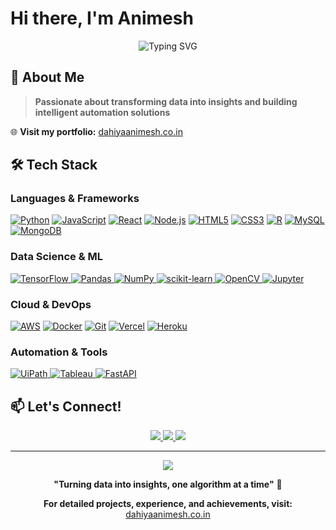 # Hi there, I'm Animesh

<div align="center">
  <img src="https://readme-typing-svg.herokuapp.com?font=Fira+Code&size=30&duration=3000&pause=1000&color=3B82F6&center=true&vCenter=true&width=600&lines=Data+Science+Engineer;Automation+Specialist;Full-Stack+Developer;AI%2FML+Enthusiast" alt="Typing SVG" />
</div>

## 🚀 About Me

> **Passionate about transforming data into insights and building intelligent automation solutions**

🌐 **Visit my portfolio:** [dahiyaanimesh.co.in](https://dahiyaanimesh.co.in)

## 🛠️ Tech Stack

### **Languages & Frameworks**
<p align="left">
  <a href="https://python.org" target="_blank"><img src="https://skillicons.dev/icons?i=python" alt="Python" /></a>
  <a href="https://developer.mozilla.org/en-US/docs/Web/JavaScript" target="_blank"><img src="https://skillicons.dev/icons?i=javascript" alt="JavaScript" /></a>
  <a href="https://reactjs.org" target="_blank"><img src="https://skillicons.dev/icons?i=react" alt="React" /></a>
  <a href="https://nodejs.org" target="_blank"><img src="https://skillicons.dev/icons?i=nodejs" alt="Node.js" /></a>
  <a href="https://developer.mozilla.org/en-US/docs/Web/HTML" target="_blank"><img src="https://skillicons.dev/icons?i=html" alt="HTML5" /></a>
  <a href="https://developer.mozilla.org/en-US/docs/Web/CSS" target="_blank"><img src="https://skillicons.dev/icons?i=css" alt="CSS3" /></a>
  <a href="https://www.r-project.org" target="_blank"><img src="https://skillicons.dev/icons?i=r" alt="R" /></a>
  <a href="https://www.mysql.com" target="_blank"><img src="https://skillicons.dev/icons?i=mysql" alt="MySQL" /></a>
  <a href="https://www.mongodb.com" target="_blank"><img src="https://skillicons.dev/icons?i=mongodb" alt="MongoDB" /></a>
</p>

### **Data Science & ML**
<p align="left">
  <a href="https://tensorflow.org" target="_blank">
    <img src="https://img.shields.io/badge/TensorFlow-FF6F00?style=for-the-badge&logo=tensorflow&logoColor=white" alt="TensorFlow" />
  </a>
  <a href="https://pandas.pydata.org" target="_blank">
    <img src="https://img.shields.io/badge/Pandas-150458?style=for-the-badge&logo=pandas&logoColor=white" alt="Pandas" />
  </a>
  <a href="https://numpy.org" target="_blank">
    <img src="https://img.shields.io/badge/NumPy-013243?style=for-the-badge&logo=numpy&logoColor=white" alt="NumPy" />
  </a>
  <a href="https://scikit-learn.org" target="_blank">
    <img src="https://img.shields.io/badge/scikit--learn-F7931E?style=for-the-badge&logo=scikit-learn&logoColor=white" alt="scikit-learn" />
  </a>
  <a href="https://opencv.org" target="_blank">
    <img src="https://img.shields.io/badge/OpenCV-27338e?style=for-the-badge&logo=OpenCV&logoColor=white" alt="OpenCV" />
  </a>
  <a href="https://jupyter.org" target="_blank">
    <img src="https://img.shields.io/badge/Jupyter-F37626?style=for-the-badge&logo=Jupyter&logoColor=white" alt="Jupyter" />
  </a>
</p>

### **Cloud & DevOps**
<p align="left">
  <a href="https://aws.amazon.com" target="_blank"><img src="https://skillicons.dev/icons?i=aws" alt="AWS" /></a>
  <a href="https://www.docker.com" target="_blank"><img src="https://skillicons.dev/icons?i=docker" alt="Docker" /></a>
  <a href="https://git-scm.com" target="_blank"><img src="https://skillicons.dev/icons?i=git" alt="Git" /></a>
  <a href="https://vercel.com" target="_blank"><img src="https://skillicons.dev/icons?i=vercel" alt="Vercel" /></a>
  <a href="https://www.heroku.com" target="_blank"><img src="https://skillicons.dev/icons?i=heroku" alt="Heroku" /></a>
</p>

### **Automation & Tools**
<p align="left">
  <a href="https://www.uipath.com" target="_blank">
    <img src="https://img.shields.io/badge/UiPath-FA4616?style=for-the-badge&logo=uipath&logoColor=white" alt="UiPath" />
  </a>
  <a href="https://www.tableau.com" target="_blank">
    <img src="https://img.shields.io/badge/Tableau-E97627?style=for-the-badge&logo=tableau&logoColor=white" alt="Tableau" />
  </a>
  <a href="https://fastapi.tiangolo.com" target="_blank">
    <img src="https://img.shields.io/badge/FastAPI-009688?style=for-the-badge&logo=fastapi&logoColor=white" alt="FastAPI" />
  </a>
</p>

## 📫 Let's Connect!

<p align="center">
  <a href="https://dahiyaanimesh.co.in">
    <img src="https://img.shields.io/badge/Portfolio-FF5722?style=for-the-badge&logo=google-chrome&logoColor=white" />
  </a>
  <a href="https://linkedin.com/in/dahiyaanimesh">
    <img src="https://img.shields.io/badge/LinkedIn-0077B5?style=for-the-badge&logo=linkedin&logoColor=white" />
  </a>
  <a href="mailto:contact@dahiyaanimesh.co.in">
    <img src="https://img.shields.io/badge/Email-D14836?style=for-the-badge&logo=gmail&logoColor=white" />
  </a>
</p>

---

<div align="center">
  <img src="https://komarev.com/ghpvc/?username=dahiyaanimesh&color=blueviolet&style=flat-square&label=Profile+Views" />
  
  **"Turning data into insights, one algorithm at a time"** 🚀
  
  **For detailed projects, experience, and achievements, visit:** [dahiyaanimesh.co.in](https://dahiyaanimesh.co.in)
</div> 

